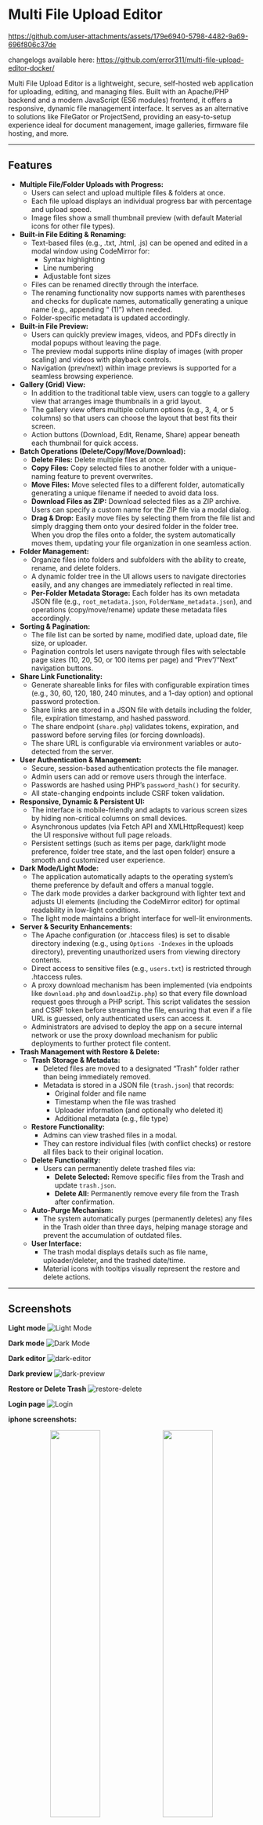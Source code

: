 # Multi File Upload Editor

https://github.com/user-attachments/assets/179e6940-5798-4482-9a69-696f806c37de

changelogs available here: <https://github.com/error311/multi-file-upload-editor-docker/>

Multi File Upload Editor is a lightweight, secure, self-hosted web application for uploading, editing, and managing files. Built with an Apache/PHP backend and a modern JavaScript (ES6 modules) frontend, it offers a responsive, dynamic file management interface. It serves as an alternative to solutions like FileGator or ProjectSend, providing an easy-to-setup experience ideal for document management, image galleries, firmware file hosting, and more.

---

## Features

- **Multiple File/Folder Uploads with Progress:**
  - Users can select and upload multiple files & folders at once.
  - Each file upload displays an individual progress bar with percentage and upload speed.
  - Image files show a small thumbnail preview (with default Material icons for other file types).
- **Built-in File Editing & Renaming:**
  - Text-based files (e.g., .txt, .html, .js) can be opened and edited in a modal window using CodeMirror for:
    - Syntax highlighting
    - Line numbering
    - Adjustable font sizes
  - Files can be renamed directly through the interface.
  - The renaming functionality now supports names with parentheses and checks for duplicate names, automatically generating a unique name (e.g., appending “ (1)”) when needed.
  - Folder-specific metadata is updated accordingly.
- **Built-in File Preview:**
  - Users can quickly preview images, videos, and PDFs directly in modal popups without leaving the page.
  - The preview modal supports inline display of images (with proper scaling) and videos with playback controls.
  - Navigation (prev/next) within image previews is supported for a seamless browsing experience.
- **Gallery (Grid) View:**
  - In addition to the traditional table view, users can toggle to a gallery view that arranges image thumbnails in a grid layout.
  - The gallery view offers multiple column options (e.g., 3, 4, or 5 columns) so that users can choose the layout that best fits their screen.
  - Action buttons (Download, Edit, Rename, Share) appear beneath each thumbnail for quick access.
- **Batch Operations (Delete/Copy/Move/Download):**
  - **Delete Files:** Delete multiple files at once.
  - **Copy Files:** Copy selected files to another folder with a unique-naming feature to prevent overwrites.
  - **Move Files:** Move selected files to a different folder, automatically generating a unique filename if needed to avoid data loss.
  - **Download Files as ZIP:** Download selected files as a ZIP archive. Users can specify a custom name for the ZIP file via a modal dialog.
  - **Drag & Drop:** Easily move files by selecting them from the file list and simply dragging them onto your desired folder in the folder tree. When you drop the files onto a folder, the system automatically moves them, updating your file organization in one seamless action.
- **Folder Management:**
  - Organize files into folders and subfolders with the ability to create, rename, and delete folders.
  - A dynamic folder tree in the UI allows users to navigate directories easily, and any changes are immediately reflected in real time.
  - **Per-Folder Metadata Storage:** Each folder has its own metadata JSON file (e.g., `root_metadata.json`, `FolderName_metadata.json`), and operations (copy/move/rename) update these metadata files accordingly.
- **Sorting & Pagination:**
  - The file list can be sorted by name, modified date, upload date, file size, or uploader.
  - Pagination controls let users navigate through files with selectable page sizes (10, 20, 50, or 100 items per page) and “Prev”/“Next” navigation buttons.
- **Share Link Functionality:**
  - Generate shareable links for files with configurable expiration times (e.g., 30, 60, 120, 180, 240 minutes, and a 1-day option) and optional password protection.
  - Share links are stored in a JSON file with details including the folder, file, expiration timestamp, and hashed password.
  - The share endpoint (`share.php`) validates tokens, expiration, and password before serving files (or forcing downloads).
  - The share URL is configurable via environment variables or auto-detected from the server.
- **User Authentication & Management:**
  - Secure, session-based authentication protects the file manager.
  - Admin users can add or remove users through the interface.
  - Passwords are hashed using PHP’s `password_hash()` for security.
  - All state-changing endpoints include CSRF token validation.
- **Responsive, Dynamic & Persistent UI:**
  - The interface is mobile-friendly and adapts to various screen sizes by hiding non-critical columns on small devices.
  - Asynchronous updates (via Fetch API and XMLHttpRequest) keep the UI responsive without full page reloads.
  - Persistent settings (such as items per page, dark/light mode preference, folder tree state, and the last open folder) ensure a smooth and customized user experience.
- **Dark Mode/Light Mode:**
  - The application automatically adapts to the operating system’s theme preference by default and offers a manual toggle.
  - The dark mode provides a darker background with lighter text and adjusts UI elements (including the CodeMirror editor) for optimal readability in low-light conditions.
  - The light mode maintains a bright interface for well-lit environments.
- **Server & Security Enhancements:**
  - The Apache configuration (or .htaccess files) is set to disable directory indexing (e.g., using `Options -Indexes` in the uploads directory), preventing unauthorized users from viewing directory contents.
  - Direct access to sensitive files (e.g., `users.txt`) is restricted through .htaccess rules.
  - A proxy download mechanism has been implemented (via endpoints like `download.php` and `downloadZip.php`) so that every file download request goes through a PHP script. This script validates the session and CSRF token before streaming the file, ensuring that even if a file URL is guessed, only authenticated users can access it.
  - Administrators are advised to deploy the app on a secure internal network or use the proxy download mechanism for public deployments to further protect file content.
- **Trash Management with Restore & Delete:**
  - **Trash Storage & Metadata:**
    - Deleted files are moved to a designated “Trash” folder rather than being immediately removed.
    - Metadata is stored in a JSON file (`trash.json`) that records:
      - Original folder and file name
      - Timestamp when the file was trashed
      - Uploader information (and optionally who deleted it)
      - Additional metadata (e.g., file type)
  - **Restore Functionality:**
    - Admins can view trashed files in a modal.
    - They can restore individual files (with conflict checks) or restore all files back to their original location.
  - **Delete Functionality:**
    - Users can permanently delete trashed files via:
      - **Delete Selected:** Remove specific files from the Trash and update `trash.json`.
      - **Delete All:** Permanently remove every file from the Trash after confirmation.
  - **Auto-Purge Mechanism:**
    - The system automatically purges (permanently deletes) any files in the Trash older than three days, helping manage storage and prevent the accumulation of outdated files.
  - **User Interface:**
    - The trash modal displays details such as file name, uploader/deleter, and the trashed date/time.
    - Material icons with tooltips visually represent the restore and delete actions.

---

## Screenshots

**Light mode**
![Light Mode](https://raw.githubusercontent.com/error311/multi-file-upload-editor/refs/heads/master/resources/light-mode.png)

**Dark mode**
![Dark Mode](https://raw.githubusercontent.com/error311/multi-file-upload-editor/refs/heads/master/resources/dark-mode.png)

**Dark editor**
![dark-editor](https://raw.githubusercontent.com/error311/multi-file-upload-editor/refs/heads/master/resources/dark-editor.png)

**Dark preview**
![dark-preview](https://raw.githubusercontent.com/error311/multi-file-upload-editor/refs/heads/master/resources/dark-preview.png)

**Restore or Delete Trash**
![restore-delete](https://raw.githubusercontent.com/error311/multi-file-upload-editor/refs/heads/master/resources/restore-delete.png)

**Login page**
![Login](https://raw.githubusercontent.com/error311/multi-file-upload-editor/refs/heads/master/resources/login-page.png)

  **iphone screenshots:**  
<p align="center">
  <img src="https://raw.githubusercontent.com/error311/multi-file-upload-editor/refs/heads/master/resources/dark-iphone.png" width="45%">
  <img src="https://raw.githubusercontent.com/error311/multi-file-upload-editor/refs/heads/master/resources/light-preview-iphone.png" width="45%">
</p>

---

## Installation & Setup

### Manual Installation

1. **Clone or Download the Repository:**
   - **Clone:**  

     ```bash
     git clone https://github.com/error311/multi-file-upload-editor.git
     ```

   - **Download:**  
     Download the latest release from the GitHub releases page and extract it into your desired directory.

2. **Deploy to Your Web Server:**
   - Place the project files in your Apache web directory (e.g., `/var/www/html`).
   - Ensure PHP 8.1+ is installed along with the required extensions (php-json, php-curl, php-zip, etc.).

3. **Directory Setup & Permissions:**
   - Create the following directories if they do not exist, and set appropriate permissions:
     - `uploads/` – for file storage.
     - `users/` – to store `users.txt` (user authentication data).
     - `metadata/` – for storing `file_metadata.json` and other metadata.
   - Example commands:

     ```bash
     mkdir -p /var/www/uploads /var/www/users /var/www/metadata
     chmod -R 775 /var/www/uploads /var/www/users /var/www/metadata
     ```

4. **Configure Apache:**
   - Ensure that directory indexing is disabled (using `Options -Indexes` in your `.htaccess` or Apache configuration).
   - Make sure the Apache configuration allows URL rewriting if needed.

5. **Configuration File:**
   - Open `config.php` and adjust the following constants as necessary:
     - `BASE_URL`: Set this to your web app’s base URL.
     - `UPLOAD_DIR`: Adjust the directory path for uploads.
     - `TIMEZONE`: Set to your preferred timezone.
     - `TOTAL_UPLOAD_SIZE`: Ensure it matches PHP’s `upload_max_filesize` and `post_max_size` settings in your `php.ini`.

### Initial Setup Instructions

- **First Launch Admin Setup:**  
  On first launch, if no users exist, the application will enter a setup mode. You will be prompted to create an admin user. This is handled automatically by the application (e.g., via a “Create Admin” form).  
  **Note:** No default credentials are provided. You must create the first admin account to log in and manage additional users.

---

## Docker Usage

For users who prefer containerization, a Docker image is available

### Quickstart

1. **Pull the Docker Image:**

   ```bash
   docker pull error311/multi-file-upload-editor-docker:latest
   ```

2. **Run the Container:**

   ```bash
   docker run -d \
   -p 80:80 \
   -e TIMEZONE="America/New_York" \
   -e TOTAL_UPLOAD_SIZE="5G" \
   -e SECURE="false" \
   -v /path/to/your/uploads:/var/www/uploads \
   -v /path/to/your/users:/var/www/users \
   -v /path/to/your/metadata:/var/www/metadata \
   --name multi-file-upload-editor \
   error311/multi-file-upload-editor-docker:latest
   ```

3. **Using Docker Compose:**

   Create a docker-compose.yml file with the following content:

   ```yaml
   version: "3.8"
   services:
   web:
     image: error311/multi-file-upload-editor-docker:latest
     ports:
       - "80:80"
     environment:
       TIMEZONE: "America/New_York"
       TOTAL_UPLOAD_SIZE: "5G"
       SECURE: "false"
     volumes:
       - /path/to/your/uploads:/var/www/uploads
       - /path/to/your/users:/var/www/users
       - /path/to/your/metadata:/var/www/metadata
   ```

**Then start the container with:**

   ```bash
   docker-compose up -d
   ```

---

## Configuration Guidance

The `config.php` file contains several key constants that may need adjustment for your deployment:

- **BASE_URL:**  
  Set to the URL where your application is hosted (e.g., `http://yourdomain.com/uploads/`).

- **UPLOAD_DIR, USERS_DIR, META_DIR:**  
  Define the directories for uploads, user data, and metadata. Adjust these to match your server environment or Docker volume mounts.

- **TIMEZONE & DATE_TIME_FORMAT:**  
  Set according to your regional settings.

- **TOTAL_UPLOAD_SIZE:**  
  Defines the maximum upload size (default is `5G`). Ensure that PHP’s `upload_max_filesize` and `post_max_size` in your `php.ini` are consistent with this setting. The startup script (`start.sh`) updates PHP limits at runtime based on this value.

- **Environment Variables (Docker):**  
  The Docker image supports overriding configuration via environment variables. For example, you can set `SECURE`, `SHARE_URL`, and port settings via the container’s environment.

---

## Additional Information

- **Security:**  
  All state-changing endpoints use CSRF token validation. Ensure that sessions and tokens are correctly configured as per your deployment environment.

- **Permissions:**  
  Both manual and Docker installations include steps to ensure that file and directory permissions are set correctly for the web server to read and write as needed.

- **Logging & Troubleshooting:**  
  Check Apache logs (located in `/var/log/apache2/`) for troubleshooting any issues during deployment or operation.

Enjoy using the Multi File Upload Editor! For any issues or contributions, please refer to the [GitHub repository](https://github.com/error311/multi-file-upload-editor).
